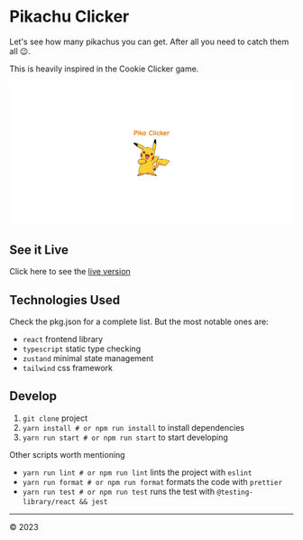 # Pikachu Clicker

Let's see how many pikachus you can get. After all you need to catch them all 😉.

This is heavily inspired in the Cookie Clicker game.

![pikachu-clicker](https://raw.githubusercontent.com/code4cake/react-cookie-clicker/main/public/pikachu-clicker.png)

## See it Live

Click here to see the [live version](https://melodic-platypus-6e16a5.netlify.app)

## Technologies Used

Check the pkg.json for a complete list. But the most notable ones are:

- `react` frontend library
- `typescript` static type checking
- `zustand` minimal state management
- `tailwind` css framework

## Develop

1. `git clone` project
2. `yarn install # or npm run install` to install dependencies
3. `yarn run start # or npm run start` to start developing

Other scripts worth mentioning

- `yarn run lint # or npm run lint` lints the project with `eslint`
- `yarn run format # or npm run format` formats the code with `prettier`
- `yarn run test # or npm run test` runs the test with `@testing-library/react && jest`

---

&copy; 2023
